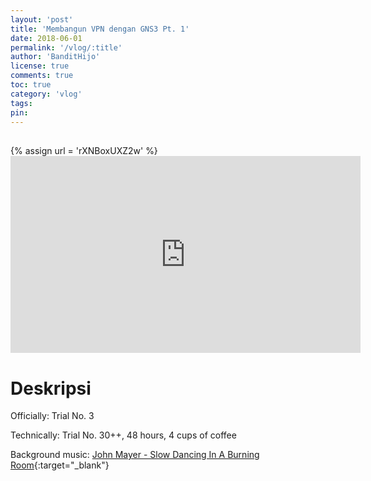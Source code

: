 ```yaml
---
layout: 'post'
title: 'Membangun VPN dengan GNS3 Pt. 1'
date: 2018-06-01
permalink: '/vlog/:title'
author: 'BanditHijo'
license: true
comments: true
toc: true
category: 'vlog'
tags:
pin:
---
```


<div style="margin-top:30px;"></div>
<!-- EMBED CONTAINER: YOUTUBE -->
{% assign url = 'rXNBoxUXZ2w' %}
<div class='embed-container'>
<iframe width="560" height="315" src="https://www.youtube.com/embed/{{ url }}" frameborder="0" allow="accelerometer; autoplay; encrypted-media; gyroscope; picture-in-picture" allowfullscreen></iframe>
</div>

# Deskripsi

Officially: Trial No. 3

Technically: Trial No. 30++, 48 hours, 4 cups of coffee

Background music:
[John Mayer - Slow Dancing In A Burning Room](https://www.youtube.com/watch?v=p5XtkwlSIGI){:target="_blank"}
